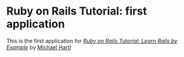 # Ruby on Rails Tutorial: first application
This is the first application for
[*Ruby on Rails Tutorial: Learn Rails by 
Example*](http://railstutorial.org/)
by [Michael Hartl](http://michaelhartl.com/)